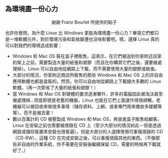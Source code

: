 ﻿<?php require("../../entete.php"); ?> <?php require("../../base.php"); ?> <?php require("../../fonctions.php"); ?>

<div id="corps">

<h2>為環境盡一份心力</h2>

<p align="center">謝謝 Franz Bourlet 所提供的點子

也許你會問，為什麼 Linux 比 Windows 更能為環境盡一份心力？畢竟它們都只是一堆軟體元件，對於環境污染和氣候變遷也沒啥影響吧。嗯，選擇 Linux 真的可以對我們的環境造成影響：

<ul>

<li>Windows 和 Mac OS 裝在盒子裡販售。這表示，在它們被送到你家附近店家的架上之前，需要製造大量的紙張和塑膠（而且在你購買它們之後，還要被處理掉）。Linux 可以自由地從網路上下載，而不需要使用大量的塑膠或紙張。</li>

<li>大部分的情況，你家附近商店所販售的那些 Windows 和 Mac OS 上的非自由應用軟體也都是盒裝的。然而，你可以自由地從網路上下載絕大多數的 Linux 軟體。（再一次節省了大量的紙張和塑膠！）</li>

<li>當 Windows 和 Mac OS 對硬體的要求逐漸攀升，許多的電腦因此被淘汰甚至被處理掉…但是即使是老舊的機器，Linux 也能在它們上面運作得很順暢，老機器可以被回收來做很多事情（儲存資料、上網，或者專門用來播放多媒體等等），而不是被丟棄！</li>

<li>數以百萬計的 CD 被壓製成 Windows 和 Mac OS，再放進盒子販售給顧客。Linux 在安裝之前也需要被燒錄在 CD 上（至少大部分的情況如此－但是透過網路或儲存裝置來安裝也很普遍）。但是大部分的人選擇使用可重複燒錄的 CD（CD-RW），這種 CD 在完成安裝之後，可以重複燒錄其他的東西。（不像那些非自由的作業系統，你不需要在安裝後繼續保留 CD，需要的時候再下載就好了。）</li>

</ul>

</div>


 
